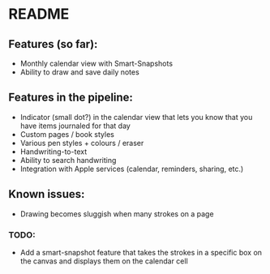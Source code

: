 # README

## Features (so far):
* Monthly calendar view with Smart-Snapshots
* Ability to draw and save daily notes

## Features in the pipeline:
* Indicator (small dot?) in the calendar view that lets you know that you have items journaled for that day
* Custom pages / book styles 
* Various pen styles + colours / eraser
* Handwriting-to-text
* Ability to search handwriting
* Integration with Apple services (calendar, reminders, sharing, etc.)

## Known issues:
* Drawing becomes sluggish when many strokes on a page

### TODO:
* Add a smart-snapshot feature that takes the strokes in a specific box on the canvas and displays them on the calendar cell 
